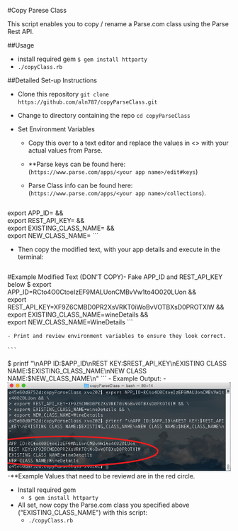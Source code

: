 #Copy Parese Class

This script enables you to copy / rename a Parse.com class using the Parse Rest API.

##Usage
- install required gem `$ gem install httparty`
- `./copyClass.rb`

##Detailed Set-up Instructions
- Clone this repository `git clone https://github.com/aln787/copyParseClass.git`
- Change to directory containing the repo `cd copyParseClass`

- Set Environment Variables
  - Copy this over to a text editor and replace the values in <> with your actual values from Parse.
  - **Parse keys can be found here: (`https://www.parse.com/apps/<your app name>/edit#keys`)
  - Parse Class info can be found here: (`https://www.parse.com/apps/<your app name>/collections`).
	
	```
export APP_ID=<your parse app id> && \
export REST_API_KEY=<your parse rest api key> && \
export EXISTING_CLASS_NAME=<existing parse class name> && \
export NEW_CLASS_NAME=<desired name for new parse class>
	```
	
  - Then copy the modified text, with your app details and execute in the terminal:

	```
#Example Modified Text (DON'T COPY)- Fake APP_ID and REST_API_KEY below
$ export APP_ID=RCto4O0CtoeIzEF9MALUonCMBvVw1to4O020LUon && \
export REST_API_KEY=XF9Z6CMBD0PR2XsVRKT0iWoBvVOTBXsD0PROTXlW && \
export EXISTING_CLASS_NAME=wineDetails && \
export NEW_CLASS_NAME=WineDetails
	```
	
	- Print and review environment variables to ensure they look correct.

	```
$ printf "\nAPP ID:$APP_ID\nREST KEY:$REST_API_KEY\nEXISTING CLASS NAME:$EXISTING_CLASS_NAME\nNEW CLASS NAME:$NEW_CLASS_NAME\n"
	```
	- Example Output:
	- ![](assets/exampleOutput.png)
	-**Example Values that need to be reviewd are in the red circle.
- Install required gem 
  - `$ gem install httparty`
- All set, now copy the Parse.com class you specified above ("EXISTING_CLASS_NAME") with this script:
	- `./copyClass.rb `
	
	
